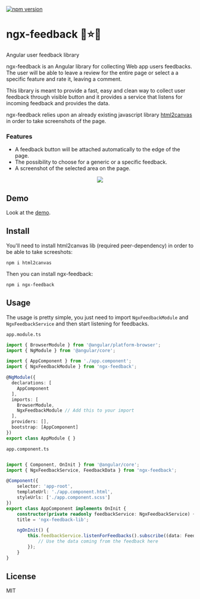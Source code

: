 [![npm version](https://badge.fury.io/js/ngx-feedback.svg)](https://badge.fury.io/js/ngx-feedback)
# ngx-feedback 📸⭐💬
Angular user feedback library

ngx-feedback is an Angular library for collecting Web app users feedbacks. The user will be able to leave a review for the entire page or select a a specific feature and rate it, leaving a comment.

This library is meant to provide a fast, easy and clean way to collect user feedback through visible button and it provides a service that listens for incoming feedback and provides the data.

ngx-feedback relies upon an already existing javascript library [html2canvas](https://github.com/niklasvh/html2canvas) in order to take screenshots of the page.

### Features
- A feedback button will be attached automatically to the edge of the page.
- The possibility to choose for a generic or a specific feedback.
- A screenshot of the selected area on the page.

<div align="center">
	<img src ="https://github.com/tnicola/ngx-feedback/blob/master/docs/feedback.gif" />
</div>

## Demo

Look at the [demo](https://tnicola.github.io/ngx-feedback/). 

## Install
You'll need to install html2canvas lib (required peer-dependency) in order to be able to take screeshots:

    npm i html2canvas

Then you can install ngx-feedback:

    npm i ngx-feedback

## Usage
The usage is pretty simple, you just need to import `NgxFeedbackModule` and `NgxFeedbackService` and then start listening for feedbacks.

`app.module.ts`
```typescript
import { BrowserModule } from '@angular/platform-browser';
import { NgModule } from '@angular/core';

import { AppComponent } from './app.component';
import { NgxFeedbackModule } from 'ngx-feedback';

@NgModule({
  declarations: [
    AppComponent
  ],
  imports: [
    BrowserModule,
    NgxFeedbackModule // Add this to your import
  ],
  providers: [],
  bootstrap: [AppComponent]
})
export class AppModule { }
```
`app.component.ts`
```typescript

import { Component, OnInit } from '@angular/core';
import { NgxFeedbackService, FeedbackData } from 'ngx-feedback';

@Component({
    selector: 'app-root',
    templateUrl: './app.component.html',
    styleUrls: ['./app.component.scss']
})
export class AppComponent implements OnInit {
    constructor(private readonly feedbackService: NgxFeedbackService) {}
    title = 'ngx-feedback-lib';

    ngOnInit() {
        this.feedbackService.listenForFeedbacks().subscribe((data: FeedbackData) => {
            // Use the data coming from the feedback here
        });
    }
}

```

## License
MIT
